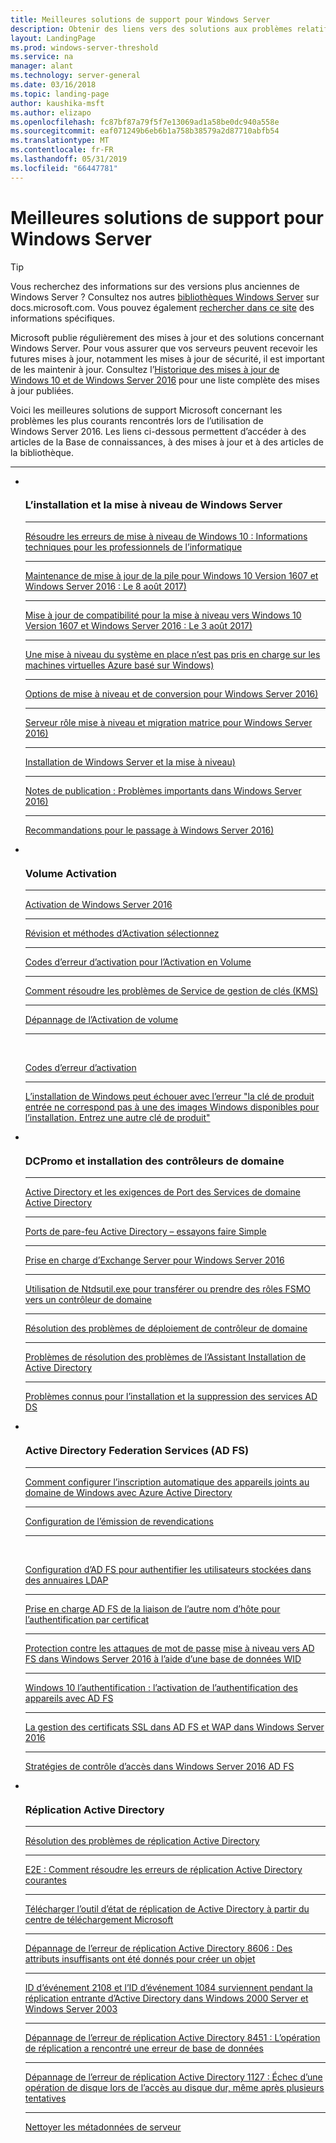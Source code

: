 ```yaml
---
title: Meilleures solutions de support pour Windows Server
description: Obtenir des liens vers des solutions aux problèmes relatifs à Windows Server
layout: LandingPage
ms.prod: windows-server-threshold
ms.service: na
manager: alant
ms.technology: server-general
ms.date: 03/16/2018
ms.topic: landing-page
author: kaushika-msft
ms.author: elizapo
ms.openlocfilehash: fc87bf87a79f5f7e13069ad1a58be0dc940a558e
ms.sourcegitcommit: eaf071249b6eb6b1a758b38579a2d87710abfb54
ms.translationtype: MT
ms.contentlocale: fr-FR
ms.lasthandoff: 05/31/2019
ms.locfileid: "66447781"
---
```

# <a name="top-support-solutions-for-windows-server"></a>Meilleures solutions de support pour Windows Server

>[!TIP]
> Vous recherchez des informations sur des versions plus anciennes de Windows Server ? Consultez nos autres [bibliothèques Windows Server](/previous-versions/windows/) sur docs.microsoft.com. Vous pouvez également [rechercher dans ce site](https://docs.microsoft.com/search/index?search=Windows+Server&dataSource=previousVersions) des informations spécifiques.

Microsoft publie régulièrement des mises à jour et des solutions concernant Windows Server. Pour vous assurer que vos serveurs peuvent recevoir les futures mises à jour, notamment les mises à jour de sécurité, il est important de les maintenir à jour. Consultez l’[Historique des mises à jour de Windows 10 et de Windows Server 2016](https://support.microsoft.com/en-us/help/4000825/windows-10-windows-server-2016-update-history) pour une liste complète des mises à jour publiées.

Voici les meilleures solutions de support Microsoft concernant les problèmes les plus courants rencontrés lors de l’utilisation de Windows Server 2016. Les liens ci-dessous permettent d’accéder à des articles de la Base de connaissances, à des mises à jour et à des articles de la bibliothèque.

<HR />

<ul class="cardsF panelContent">
<li>
        <div class="cardSize">
            <div class="cardPadding">
                <div class="card">
                    <div class="cardImageOuter">
                        <div class="cardImage">
                            <img src="../media/i-troubleshoot.svg" alt="" />
                        </div>
                    </div>
                    <div class="cardText">
                        <h3>L’installation et la mise à niveau de Windows Server</h3>
<hr> 
                        <a href="\windows\deployment\upgrade\resolve-windows-10-upgrade-errors">Résoudre les erreurs de mise à niveau de Windows 10 : Informations techniques pour les professionnels de l’informatique</a>
<hr> 
                        <p><a href="https://support.microsoft.com/en-US/help/4035631">Maintenance de mise à jour de la pile pour Windows 10 Version 1607 et Windows Server 2016 : Le 8 août 2017)</a></p>
<hr> 
                        <p><a href="https://support.microsoft.com/en-US/help/4033524">Mise à jour de compatibilité pour la mise à niveau vers Windows 10 Version 1607 et Windows Server 2016 : Le 3 août 2017)</a></p>
<hr>
                        <p><a href="https://support.microsoft.com/en-US/help/4014997">Une mise à niveau du système en place n’est pas pris en charge sur les machines virtuelles Azure basé sur Windows)</a></p>
<hr>
                        <p><a href="..\get-started\supported-upgrade-paths.md">Options de mise à niveau et de conversion pour Windows Server 2016)</a></p>
<hr>
                       <p><a href="..\get-started\server-role-upgradeability-table.md">Serveur rôle mise à niveau et migration matrice pour Windows Server 2016)</a></p>
<hr>
                       <p><a href="..\get-started\installation-and-upgrade.md">Installation de Windows Server et la mise à niveau)</a></p>
<hr>
                       <p><a href="..\get-started\windows-server-2016-ga-release-notes.md">Notes de publication : Problèmes importants dans Windows Server 2016)</a></p>
<hr>
                       <p><a href="..\get-started\recommendations-moving-to-server2016.md">Recommandations pour le passage à Windows Server 2016)</a></p>
                    </div>
                </div>
            </div>
        </div>
    </li>
<li>
 <div class="cardSize">
            <div class="cardPadding">
                <div class="card">
                    <div class="cardImageOuter">
                        <div class="cardImage">
                            <img src="../media/i-troubleshoot.svg" alt="" />
                        </div>
                    </div>
                    <div class="cardText">
                        <h3>Volume Activation</h3>
<hr> 
                        <a href="../get-started/server-2016-activation.md">Activation de Windows Server 2016</a>
<hr>
                        <p><a href="https://technet.microsoft.com/library/jj134256(ws.11).aspx">Révision et méthodes d’Activation sélectionnez</a></p>
<hr>
                        <p><a href="https://technet.microsoft.com/library/dn502528.aspx">Codes d’erreur d’activation pour l’Activation en Volume</a></p>
<hr>
                        <p><a href="https://technet.microsoft.com/library/ee939272.aspx">Comment résoudre les problèmes de Service de gestion de clés (KMS)</a></p>
<hr>
                        <p><a href="https://technet.microsoft.com/library/ff793439.aspx">Dépannage de l’Activation de volume</a></p>
<hr><br/>                        <p><a href="https://technet.microsoft.com/library/ff793399.aspx">Codes d’erreur d’activation</a></p>
<hr>
                        <p><a href="https://support.microsoft.com/help/2796988/windows-8-or-windows-server-2012-installation-may-fail-with-error-mess">L’installation de Windows peut échouer avec l’erreur &quot;la clé de produit entrée ne correspond pas à une des images Windows disponibles pour l’installation. Entrez une autre clé de produit&quot;</a></p>
                    </div>
                </div>
            </div>
        </div>
    </li>
<li>
 <div class="cardSize">
            <div class="cardPadding">
                <div class="card">
                    <div class="cardImageOuter">
                        <div class="cardImage">
                            <img src="../media/i-troubleshoot.svg" alt="" />
                        </div>
                    </div>
                    <div class="cardText">
                        <h3>DCPromo et installation des contrôleurs de domaine</h3>
<hr> 
                        <a href="https://technet.microsoft.com/library/dd772723(v=ws.10).aspx">Active Directory et les exigences de Port des Services de domaine Active Directory</a>
<hr>
                        <p> <a href="http://blogs.msmvps.com/acefekay/2011/11/01/active-directory-firewall-ports-let-s-try-to-make-this-simple/">Ports de pare-feu Active Directory – essayons faire Simple</a></p>
<hr>
                        <p><a href="https://technet.microsoft.com/library/ff728623(v=exchg.150).aspx">Prise en charge d’Exchange Server pour Windows Server 2016</a></p>
<hr>
                        <p><a href="https://support.microsoft.com/kb/255504">Utilisation de Ntdsutil.exe pour transférer ou prendre des rôles FSMO vers un contrôleur de domaine</a></p>
<hr>
                        <p><a href="../identity/ad-ds/deploy/troubleshooting-domain-controller-deployment.md">Résolution des problèmes de déploiement de contrôleur de domaine</a></p>
<hr>
                        <p><a href="https://msdn.microsoft.com/library/bb727058.aspx">Problèmes de résolution des problèmes de l’Assistant Installation de Active Directory</a></p>
<hr>
                        <p><a href="https://technet.microsoft.com/library/cc754463(v=ws.10).aspx">Problèmes connus pour l’installation et la suppression des services AD DS</a></p>
                      </div>
                 </div>
            </div>
        </div>
    </li>
<li>
 <div class="cardSize">
            <div class="cardPadding">
                <div class="card">
                    <div class="cardImageOuter">
                        <div class="cardImage">
                            <img src="../media/i-troubleshoot.svg" alt="" />
                        </div>
                    </div>
                    <div class="cardText">
                        <h3>Active Directory Federation Services (AD FS)</h3>
<hr> 
                        <a href="/azure/active-directory/active-directory-conditional-access-automatic-device-registration-setup">Comment configurer l’inscription automatique des appareils joints au domaine de Windows avec Azure Active Directory</a>
<hr>
                        <p><a href="/azure/active-directory/device-management-hybrid-azuread-joined-devices-setup#step-2-setup-issuance-of-claims">Configuration de l’émission de revendications</a></p>
<hr><br/>                        <p><a href="../identity/ad-fs/operations/configure-ad-fs-to-authenticate-users-stored-in-ldap-directories.md">Configuration d’AD FS pour authentifier les utilisateurs stockées dans des annuaires LDAP</a></p>
<hr>
                        <p><a href="../identity/ad-fs/operations/ad-fs-support-for-alternate-hostname-binding-for-certificate-authentication.md">Prise en charge AD FS de la liaison de l’autre nom d’hôte pour l’authentification par certificat</a></p>
<hr>
                        <p><a href="https://blogs.technet.microsoft.com/tspring/2017/01/20/federated-to-microsoft-cloud-and-account-lockouts/">Protection contre les attaques de mot de passe</a>
                        <a href="../identity/ad-fs/deployment/upgrading-to-ad-fs-in-windows-server-2016.md">mise à niveau vers AD FS dans Windows Server 2016 à l’aide d’une base de données WID</a></p>
<hr>
                        <p><a href="../identity/ad-fs/operations/configure-device-based-conditional-access-on-premises.md">Windows 10 l’authentification : l’activation de l’authentification des appareils avec AD FS</a></p>
<hr>
                        <p><a href="../identity/ad-fs/operations/manage-ssl-certificates-ad-fs-wap-2016.md">La gestion des certificats SSL dans AD FS et WAP dans Windows Server 2016</a></p>
<hr>
                        <p><a href="../identity/ad-fs/operations/access-control-policies-in-ad-fs.md">Stratégies de contrôle d’accès dans Windows Server 2016 AD FS</a></p>
                      </div>
                 </div>
            </div>
        </div>
    </li>
<li>
 <div class="cardSize">
            <div class="cardPadding">
                <div class="card">
                    <div class="cardImageOuter">
                        <div class="cardImage">
                            <img src="../media/i-troubleshoot.svg" alt="" />
                        </div>
                    </div>
                    <div class="cardText">
                        <h3>Réplication Active Directory</h3>
<hr> 
                         <a href="../identity/ad-ds/manage/troubleshoot/troubleshooting-active-directory-replication-problems.md">Résolution des problèmes de réplication Active Directory</a>
<hr>
                         <a href="https://www.microsoft.com/en-in/download/details.aspx?id=30005">E2E : Comment résoudre les erreurs de réplication Active Directory courantes</a>
<hr>
                         <a href="https://support.microsoft.com/kb/3108513">Télécharger l’outil d’état de réplication de Active Directory à partir du centre de téléchargement Microsoft</a>
<hr>
                         <a href="https://support.microsoft.com/kb/2028495">Dépannage de l’erreur de réplication Active Directory 8606 : Des attributs insuffisants ont été donnés pour créer un objet</a></p>
<hr>
                         <a href="https://support.microsoft.com/kb/837932">ID d’événement 2108 et l’ID d’événement 1084 surviennent pendant la réplication entrante d’Active Directory dans Windows 2000 Server et Windows Server 2003</a>
<hr>
                         <a href="https://support.microsoft.com/kb/2645996">Dépannage de l’erreur de réplication Active Directory 8451 : L’opération de réplication a rencontré une erreur de base de données</a>
<hr>
                         <a href="https://support.microsoft.com/kb/2025726">Dépannage de l’erreur de réplication Active Directory 1127 : Échec d’une opération de disque lors de l’accès au disque dur, même après plusieurs tentatives</a>
<hr>
                         <a href="https://technet.microsoft.com/library/cc816907.aspx">Nettoyer les métadonnées de serveur</a>
                    </div>
                </div>
            </div>
        </div>
    </li>
</ul>